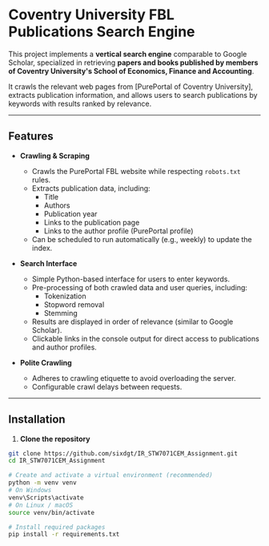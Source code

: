 # Coventry University FBL Publications Search Engine

This project implements a **vertical search engine** comparable to Google Scholar, specialized in retrieving **papers and books published by members of Coventry University's School of Economics, Finance and Accounting**.  

It crawls the relevant web pages from [PurePortal of Coventry University], extracts publication information, and allows users to search publications by keywords with results ranked by relevance.

---

## Features

- **Crawling & Scraping**  
  - Crawls the PurePortal FBL website while respecting `robots.txt` rules.  
  - Extracts publication data, including:
    - Title  
    - Authors  
    - Publication year  
    - Links to the publication page  
    - Links to the author profile (PurePortal profile)  
  - Can be scheduled to run automatically (e.g., weekly) to update the index.

- **Search Interface**  
  - Simple Python-based interface for users to enter keywords.  
  - Pre-processing of both crawled data and user queries, including:
    - Tokenization  
    - Stopword removal  
    - Stemming  
  - Results are displayed in order of relevance (similar to Google Scholar).  
  - Clickable links in the console output for direct access to publications and author profiles.

- **Polite Crawling**  
  - Adheres to crawling etiquette to avoid overloading the server.  
  - Configurable crawl delays between requests.

---

## Installation

1. **Clone the repository**  

```bash
git clone https://github.com/sixdgt/IR_STW7071CEM_Assignment.git
cd IR_STW7071CEM_Assignment

# Create and activate a virtual environment (recommended)
python -m venv venv
# On Windows
venv\Scripts\activate
# On Linux / macOS
source venv/bin/activate

# Install required packages
pip install -r requirements.txt

